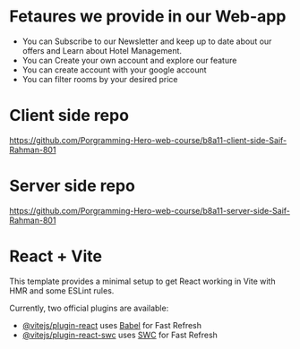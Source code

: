 # Fetaures we provide in our Web-app
 + You can Subscribe to our Newsletter and keep up to date about our offers and Learn about Hotel Management.
 + You can Create your own account and explore our feature
 + You can create account with your google account
 + You can filter rooms by your desired price

# Client side repo
https://github.com/Porgramming-Hero-web-course/b8a11-client-side-Saif-Rahman-801

# Server side repo
https://github.com/Porgramming-Hero-web-course/b8a11-server-side-Saif-Rahman-801


# React + Vite

This template provides a minimal setup to get React working in Vite with HMR and some ESLint rules.

Currently, two official plugins are available:

- [@vitejs/plugin-react](https://github.com/vitejs/vite-plugin-react/blob/main/packages/plugin-react/README.md) uses [Babel](https://babeljs.io/) for Fast Refresh
- [@vitejs/plugin-react-swc](https://github.com/vitejs/vite-plugin-react-swc) uses [SWC](https://swc.rs/) for Fast Refresh
